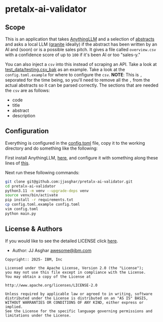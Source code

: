 # pretalx-ai-validator

## Scope

This is an application that takes [AnythingLLM][anythingllm] and a selection of [abstracts][abstracts]
and asks a local LLM ([granite][granite] ideally) if the abstract has been written by an AI and (soon)
or is a possible sales pitch.
It gives a file called `overview.csv` with a confidence score of up to `100` if it's been AI or
too "sales-y."

You can also inject a `csv` into this instead of scraping an API. Take a look at [test_data/testing.csv_bak](./test_data/testing.csv_bak) as an example. Take a look at the `config.toml.example` for where to configure the `csv`.
**NOTE**: This is `,` seporated for the time being, so you'll need to remove all the `,` from the actual abstracts so it can be parsed correctly.
The sections that are needed the `csv` are as follows:
- code
- title
- abstract
- description

## Configuration

Everything is configured in the [config.toml](./config.toml.example) file, copy it to
the working directory and do something like the following:

First install AnythingLLM, [here](https://anythingllm.com/desktop), and configure it
with something along these lines of [this](https://ibm.github.io/opensource-ai-workshop/lab-3/).

Next run these following commands:
```bash
git clone git@github.com:jjasghar/pretalx-ai-validator.git
cd pretalx-ai-validator
python3.11 -m venv --upgrade-deps venv
source venv/bin/activate
pip install -r requirements.txt
cp config.toml.example config.toml
vim config.toml
python main.py
```

## License & Authors

If you would like to see the detailed LICENSE click [here](./LICENSE).

- Author: JJ Asghar <awesome@ibm.com>

```text
Copyright:: 2025- IBM, Inc

Licensed under the Apache License, Version 2.0 (the "License");
you may not use this file except in compliance with the License.
You may obtain a copy of the License at

http://www.apache.org/licenses/LICENSE-2.0

Unless required by applicable law or agreed to in writing, software
distributed under the License is distributed on an "AS IS" BASIS,
WITHOUT WARRANTIES OR CONDITIONS OF ANY KIND, either express or implied.
See the License for the specific language governing permissions and
limitations under the License.
```



[anythingllm]: https://github.com/Mintplex-Labs/anything-llm
[abstracts]: https://talks.devopsdays.org/devopsdays-austin-2024/cfp
[granite]: http://ollama.com/library/granite3.1-dense

